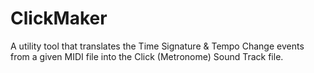 # ClickMaker
A utility tool that translates the Time Signature &amp; Tempo Change events from a given MIDI file into the Click (Metronome) Sound Track file.
